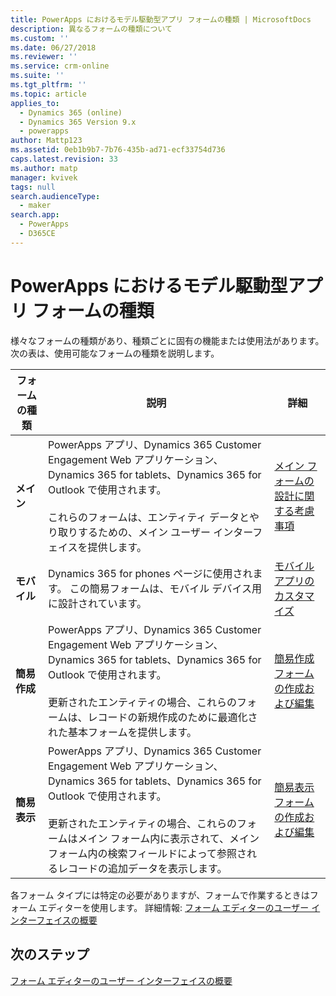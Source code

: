 ```yaml
---
title: PowerApps におけるモデル駆動型アプリ フォームの種類 | MicrosoftDocs
description: 異なるフォームの種類について
ms.custom: ''
ms.date: 06/27/2018
ms.reviewer: ''
ms.service: crm-online
ms.suite: ''
ms.tgt_pltfrm: ''
ms.topic: article
applies_to:
  - Dynamics 365 (online)
  - Dynamics 365 Version 9.x
  - powerapps
author: Mattp123
ms.assetid: 0eb1b9b7-7b76-435b-ad71-ecf33754d736
caps.latest.revision: 33
ms.author: matp
manager: kvivek
tags: null
search.audienceType:
  - maker
search.app:
  - PowerApps
  - D365CE
---
```

# <a name="type-of-model-driven-app-forms-in-powerapps"></a>PowerApps におけるモデル駆動型アプリ フォームの種類

 様々なフォームの種類があり、種類ごとに固有の機能または使用法があります。 次の表は、使用可能なフォームの種類を説明します。  
  
|フォームの種類|説明|詳細|  
|---------------|-----------------|-----------------|  
|**メイン**|PowerApps アプリ、Dynamics 365 Customer Engagement Web アプリケーション、Dynamics 365 for tablets、Dynamics 365 for Outlook で使用されます。<br /><br /> これらのフォームは、エンティティ データとやり取りするための、メイン ユーザー インターフェイスを提供します。|[メイン フォームの設計に関する考慮事項](design-considerations-main-forms.md)|  
|**モバイル**|Dynamics 365 for phones ページに使用されます。 この簡易フォームは、モバイル デバイス用に設計されています。|[モバイル アプリのカスタマイズ](https://docs.microsoft.com/dynamics365/customer-engagement/customize/customize-phones-tablets)  |  
|**簡易作成**|PowerApps アプリ、Dynamics 365 Customer Engagement Web アプリケーション、Dynamics 365 for tablets、Dynamics 365 for Outlook で使用されます。<br /><br /> 更新されたエンティティの場合、これらのフォームは、レコードの新規作成のために最適化された基本フォームを提供します。|[簡易作成フォームの作成および編集](create-edit-quick-view-forms.md) |  
|**簡易表示**|PowerApps アプリ、Dynamics 365 Customer Engagement Web アプリケーション、Dynamics 365 for tablets、Dynamics 365 for Outlook で使用されます。<br /><br /> 更新されたエンティティの場合、これらのフォームはメイン フォーム内に表示されて、メイン フォーム内の検索フィールドによって参照されるレコードの追加データを表示します。|[簡易表示フォームの作成および編集](create-edit-quick-view-forms.md)|  

各フォーム タイプには特定の必要がありますが、フォームで作業するときはフォーム エディターを使用します。 詳細情報: [フォーム エディターのユーザー インターフェイスの概要](form-editor-user-interface-legacy.md)


## <a name="next-steps"></a>次のステップ

[フォーム エディターのユーザー インターフェイスの概要](form-editor-user-interface-legacy.md)
